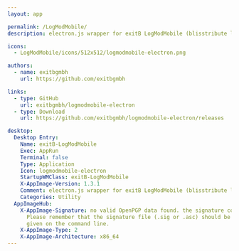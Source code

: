 ```yaml
---
layout: app

permalink: /LogModMobile/
description: electron.js wrapper for exitB LogModMobile (blisstribute logistic module)

icons:
  - LogModMobile/icons/512x512/logmodmobile-electron.png

authors:
  - name: exitbgmbh
    url: https://github.com/exitbgmbh

links:
  - type: GitHub
    url: exitbgmbh/logmodmobile-electron
  - type: Download
    url: https://github.com/exitbgmbh/logmodmobile-electron/releases

desktop:
  Desktop Entry:
    Name: exitB-LogModMobile
    Exec: AppRun
    Terminal: false
    Type: Application
    Icon: logmodmobile-electron
    StartupWMClass: exitB-LogModMobile
    X-AppImage-Version: 1.3.1
    Comment: electron.js wrapper for exitB LogModMobile (blisstribute logistic module)
    Categories: Utility
  AppImageHub:
    X-AppImage-Signature: no valid OpenPGP data found. the signature could not be verified.
      Please remember that the signature file (.sig or .asc) should be the first file
      given on the command line.
    X-AppImage-Type: 2
    X-AppImage-Architecture: x86_64
---
```

